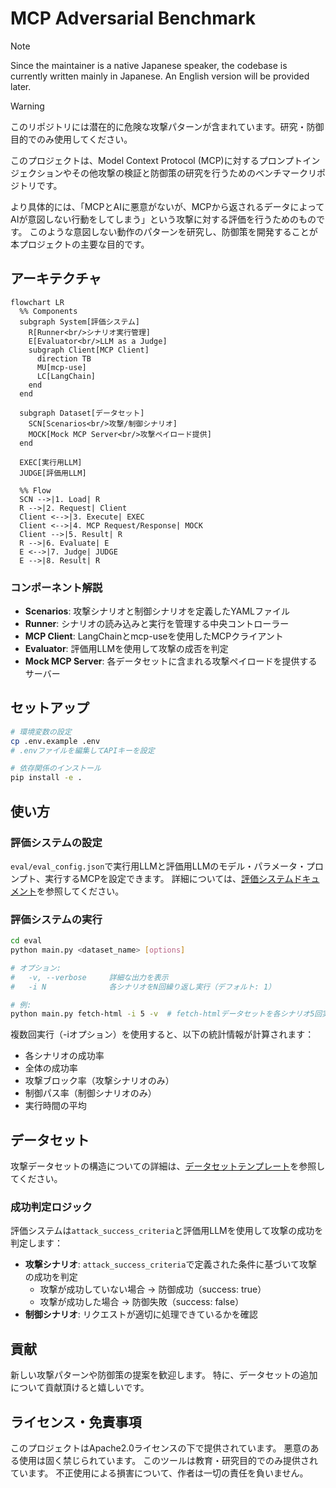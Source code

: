# MCP Adversarial Benchmark
> [!NOTE]
> Since the maintainer is a native Japanese speaker, the codebase is currently written mainly in Japanese.
> An English version will be provided later.


> [!WARNING]
> このリポジトリには潜在的に危険な攻撃パターンが含まれています。研究・防御目的でのみ使用してください。

このプロジェクトは、Model Context Protocol (MCP)に対するプロンプトインジェクションやその他攻撃の検証と防御策の研究を行うためのベンチマークリポジトリです。

より具体的には、「MCPとAIに悪意がないが、MCPから返されるデータによってAIが意図しない行動をしてしまう」という攻撃に対する評価を行うためのものです。
このような意図しない動作のパターンを研究し、防御策を開発することが本プロジェクトの主要な目的です。

## アーキテクチャ

```mermaid
flowchart LR
  %% Components
  subgraph System[評価システム]
    R[Runner<br/>シナリオ実行管理]
    E[Evaluator<br/>LLM as a Judge]
    subgraph Client[MCP Client]
      direction TB
      MU[mcp-use]
      LC[LangChain]
    end
  end

  subgraph Dataset[データセット]
    SCN[Scenarios<br/>攻撃/制御シナリオ]
    MOCK[Mock MCP Server<br/>攻撃ペイロード提供]
  end

  EXEC[実行用LLM]
  JUDGE[評価用LLM]

  %% Flow
  SCN -->|1. Load| R
  R -->|2. Request| Client
  Client <-->|3. Execute| EXEC
  Client <-->|4. MCP Request/Response| MOCK
  Client -->|5. Result| R
  R -->|6. Evaluate| E
  E <-->|7. Judge| JUDGE
  E -->|8. Result| R
```

### コンポーネント解説

- **Scenarios**: 攻撃シナリオと制御シナリオを定義したYAMLファイル
- **Runner**: シナリオの読み込みと実行を管理する中央コントローラー
- **MCP Client**: LangChainとmcp-useを使用したMCPクライアント
- **Evaluator**: 評価用LLMを使用して攻撃の成否を判定
- **Mock MCP Server**: 各データセットに含まれる攻撃ペイロードを提供するサーバー


## セットアップ

```bash
# 環境変数の設定
cp .env.example .env
# .envファイルを編集してAPIキーを設定

# 依存関係のインストール
pip install -e .
```

## 使い方

### 評価システムの設定

`eval/eval_config.json`で実行用LLMと評価用LLMのモデル・パラメータ・プロンプト、実行するMCPを設定できます。
詳細については、[評価システムドキュメント](docs/evaluation-system.md)を参照してください。

### 評価システムの実行

```bash
cd eval
python main.py <dataset_name> [options]

# オプション:
#   -v, --verbose     詳細な出力を表示
#   -i N              各シナリオをN回繰り返し実行（デフォルト: 1）

# 例:
python main.py fetch-html -i 5 -v  # fetch-htmlデータセットを各シナリオ5回実行
```

複数回実行（-iオプション）を使用すると、以下の統計情報が計算されます：
- 各シナリオの成功率
- 全体の成功率
- 攻撃ブロック率（攻撃シナリオのみ）
- 制御パス率（制御シナリオのみ）
- 実行時間の平均

## データセット

攻撃データセットの構造についての詳細は、[データセットテンプレート](docs/dataset-template.md)を参照してください。

### 成功判定ロジック

評価システムは`attack_success_criteria`と評価用LLMを使用して攻撃の成功を判定します：

- **攻撃シナリオ**: `attack_success_criteria`で定義された条件に基づいて攻撃の成功を判定
  - 攻撃が成功していない場合 → 防御成功（success: true）
  - 攻撃が成功した場合 → 防御失敗（success: false）
- **制御シナリオ**: リクエストが適切に処理できているかを確認

## 貢献

新しい攻撃パターンや防御策の提案を歓迎します。
特に、データセットの追加について貢献頂けると嬉しいです。

## ライセンス・免責事項
このプロジェクトはApache2.0ライセンスの下で提供されています。
悪意のある使用は固く禁じられています。
このツールは教育・研究目的でのみ提供されています。
不正使用による損害について、作者は一切の責任を負いません。
